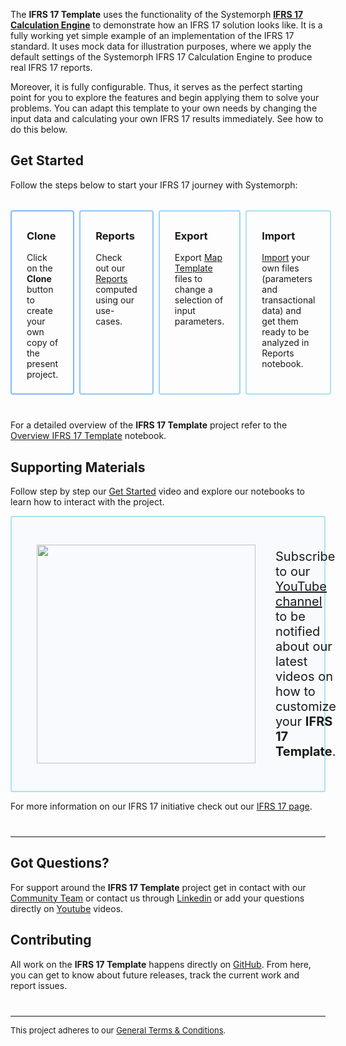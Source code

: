 <!---
https://stacdnsmcwe.blob.core.windows.net/content/IFRS17CalculationEngine/Images/IFRS17Template/IFRS17Template.png
Abstract: Powered by our IFRS 17 Calculation Engine, provides a fully customizable implementation of the IFRS 17 standard. It contains mock data which serve as starting point to explore our IFRS 17 results immediately. This is the entry point project for working on your IFRS 17 reports. 
--->

The **IFRS 17 Template** uses the functionality of the Systemorph [**IFRS 17 Calculation Engine**](https://portal.systemorph.cloud/project/ifrs17) to demonstrate how an IFRS 17 solution looks like. It is a fully working yet simple example of an implementation of the IFRS 17 standard. It uses mock data for illustration purposes, where we apply the default settings of the Systemorph IFRS 17 Calculation Engine to produce real IFRS 17 reports.

Moreover, it is fully configurable. Thus, it serves as the perfect starting point for you to explore the features and begin applying them to solve your problems. You can adapt this template to your own needs by changing the input data and calculating your own IFRS 17 results immediately. See how to do this below.


## Get Started
Follow the steps below to start your IFRS 17 journey with Systemorph:

<div style="display:grid; grid-gap: 8px; grid-auto-flow: column; grid-template-columns: repeat(4, 1fr); margin: 32px 0 40px;">

<div style="border: 2px solid #80B8FF; border-radius: 4px; padding: 6px 24px 8px;">

### Clone

Click on the **Clone** button to create your own copy of the present project.

</div>
<div style="border: 2px solid #8FC7FA; border-radius: 4px; padding: 6px 24px 8px">

### Reports

Check out our [Reports](./Report/Reports) computed using our use-cases.

</div>
<div style="border: 2px solid #9DD6F6; border-radius: 4px; padding: 6px 24px 8px">

### Export

Export [Map Template](./Export/MapTemplate) files to change a selection of input parameters.

</div>
<div style="border: 2px solid #AAE2F2; border-radius: 4px; padding: 6px 24px 8px">

### Import

[Import](./Import/CloseImportTemplate) your own files (parameters and transactional data) and get them ready to be analyzed in Reports notebook.

</div>

</div>

For a detailed overview of the **IFRS 17 Template** project refer to the [Overview IFRS 17 Template](./OverviewIFRS17Template) notebook.

## Supporting Materials
Follow step by step our [Get Started]() video and explore our notebooks to learn how to interact with the project.

<div style="background-color: rgba(204, 227, 255, 0.1); padding: 24px 40px; border: 2px solid #AAE2F2; border-radius: 4px; display: grid; grid-gap: 32px; grid-auto-flow: column; align-items: center; font-size: 20px;">

[<img src="https://stacdnsmcwe.blob.core.windows.net/content/IFRS17CalculationEngine/Images/IFRS17Template/SM-youtube-preview-SFTE02.png"  width="350" style="display:block">](https://www.youtube.com/watch?v=M1B5AyYvXT8)

Subscribe to our [YouTube channel](https://www.youtube.com/@systemorph) to be notified about our latest videos on how to customize your **IFRS 17 Template**.  

</div>

For more information on our IFRS 17 initiative check out our [IFRS 17 page]().

<hr style="border-bottom: 0; border-top: 1px solid rgba(0,0,0,0.15); height: 0; margin-top: 40px;" />

## Got Questions?

For support around the **IFRS 17 Template** project get in contact with our [Community Team]( https://systemorph.cloud/community) or contact us through [Linkedin](https://www.linkedin.com/company/systemorph) or add your questions directly on [Youtube](https://www.youtube.com/@systemorph) videos.

## Contributing

All work on the **IFRS 17 Template** happens directly on [GitHub](https://github.com/Systemorph/IFRS17CalculationEngine). From here, you can get to know about future releases, track the current work and report issues. 

<hr style="border-bottom: 0; border-top: 1px solid rgba(0,0,0,0.15); height: 0; margin-top: 40px;" />

<div style="font-size: 13px">

This project adheres to our [General Terms & Conditions](https://systemorph.cloud/general-terms-and-conditions/).

</div>